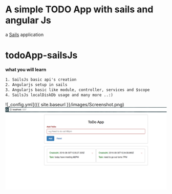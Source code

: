 # A simple TODO App with sails and angular Js

a [Sails](http://sailsjs.org) application
# todoApp-sailsJs

**what you will learn**

	1. SailsJs basic api's creation
	2. Angularjs setup in sails
	3. Angularjs basic like module, controller, services and $scope
	4. SailsJs localDiskDb usage and many more ..:)

![_config.yml]({{ site.baseurl }}/images/Screenshot.png)
![alt tag](https://github.com/kadhiresan/todoApp-sailsJs/blob/master/assets/images/Screenshot.png)